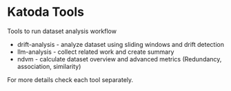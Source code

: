 # Katoda Tools
Tools to run dataset analysis workflow
* drift-analysis - analyze dataset using sliding windows and drift detection
* llm-analysis - collect related work and create summary 
* ndvm - calculate dataset overview and advanced metrics (Redundancy, association, similarity) 

For more details check each tool separately.

